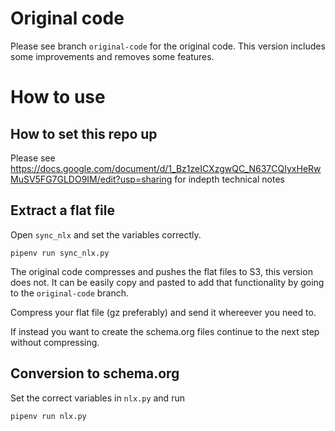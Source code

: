 # Original code
Please see branch `original-code` for the original code. This version includes some improvements and removes some features.

# How to use
## How to set this repo up
Please see https://docs.google.com/document/d/1_Bz1zeICXzgwQC_N637CQIyxHeRwMuSV5FG7GLDO9IM/edit?usp=sharing for indepth technical notes

## Extract a flat file
Open `sync_nlx` and set the variables correctly.
```
pipenv run sync_nlx.py
```

The original code compresses and pushes the flat files to S3, this version does not. It can be easily copy and pasted to add that functionality by going to the `original-code` branch.

Compress your flat file (gz preferably) and send it whereever you need to.

If instead you want to create the schema.org files continue to the next step without compressing.

## Conversion to schema.org
Set the correct variables in `nlx.py` and run
```
pipenv run nlx.py
```
